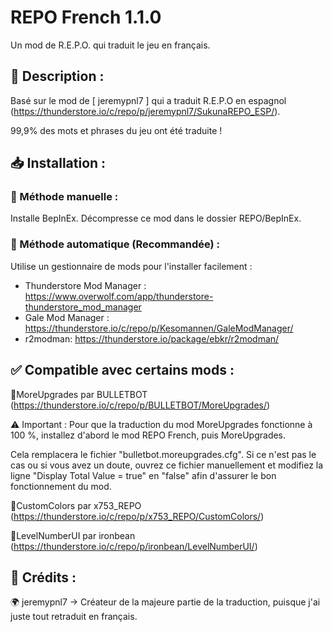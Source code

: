 # REPO French 1.1.0
Un mod de R.E.P.O. qui traduit le jeu en français.

## 📜 Description :
Basé sur le mod de [ jeremypnl7 ] qui a traduit R.E.P.O en espagnol (https://thunderstore.io/c/repo/p/jeremypnl7/SukunaREPO_ESP/).

99,9% des mots et phrases du jeu ont été traduite !

## 📥 Installation :
### 🔹 Méthode manuelle :

Installe BepInEx.
Décompresse ce mod dans le dossier REPO/BepInEx.

### 🔹 Méthode automatique (Recommandée) :

Utilise un gestionnaire de mods pour l'installer facilement :

- Thunderstore Mod Manager : https://www.overwolf.com/app/thunderstore-thunderstore_mod_manager
- Gale Mod Manager : https://thunderstore.io/c/repo/p/Kesomannen/GaleModManager/
- r2modman: https://thunderstore.io/package/ebkr/r2modman/

## ✅ Compatible avec certains mods :
🔹MoreUpgrades par BULLETBOT (https://thunderstore.io/c/repo/p/BULLETBOT/MoreUpgrades/)

⚠️ Important : Pour que la traduction du mod MoreUpgrades fonctionne à 100 %, installez d'abord le mod REPO French, puis MoreUpgrades.

Cela remplacera le fichier "bulletbot.moreupgrades.cfg". Si ce n'est pas le cas ou si vous avez un doute, ouvrez ce fichier manuellement et modifiez la ligne "Display Total Value = true" en "false" afin d'assurer le bon fonctionnement du mod.

🔹CustomColors par x753_REPO (https://thunderstore.io/c/repo/p/x753_REPO/CustomColors/)

🔹LevelNumberUI par ironbean (https://thunderstore.io/c/repo/p/ironbean/LevelNumberUI/)

## 👥 Crédits :
🌍 jeremypnl7 → Créateur de la majeure partie de la traduction, puisque j'ai juste tout retraduit en français.